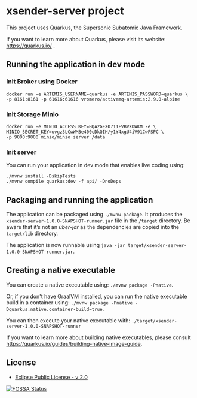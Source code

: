 # xsender-server project

This project uses Quarkus, the Supersonic Subatomic Java Framework.

If you want to learn more about Quarkus, please visit its website: https://quarkus.io/ .

## Running the application in dev mode

### Init Broker using Docker

```
docker run -e ARTEMIS_USERNAME=quarkus -e ARTEMIS_PASSWORD=quarkus \
-p 8161:8161 -p 61616:61616 vromero/activemq-artemis:2.9.0-alpine
```

### Init Storage Minio
```
docker run -e MINIO_ACCESS_KEY=BQA2GEXO711FVBVXDWKM -e \
MINIO_SECRET_KEY=uvgz3LCwWM3e400cDkQIH/y1Y4xgU4iV91CwFSPC \
-p 9000:9000 minio/minio server /data
```

### Init server
You can run your application in dev mode that enables live coding using:

```shell script
./mvnw install -DskipTests
./mvnw compile quarkus:dev -f api/ -DnoDeps
```

## Packaging and running the application

The application can be packaged using `./mvnw package`.
It produces the `xsender-server-1.0.0-SNAPSHOT-runner.jar` file in the `/target` directory.
Be aware that it’s not an _über-jar_ as the dependencies are copied into the `target/lib` directory.

The application is now runnable using `java -jar target/xsender-server-1.0.0-SNAPSHOT-runner.jar`.

## Creating a native executable

You can create a native executable using: `./mvnw package -Pnative`.

Or, if you don't have GraalVM installed, you can run the native executable build in a container using: `./mvnw package -Pnative -Dquarkus.native.container-build=true`.

You can then execute your native executable with: `./target/xsender-server-1.0.0-SNAPSHOT-runner`

If you want to learn more about building native executables, please consult https://quarkus.io/guides/building-native-image-guide.

## License

- [Eclipse Public License - v 2.0](./LICENSE)

[![FOSSA Status](https://app.fossa.io/api/projects/git%2Bgithub.com%2Fproject-openubl%2Fxsender-server.svg?type=large)](https://app.fossa.io/projects/git%2Bgithub.com%2Fproject-openubl%2Fxsender-server?ref=badge_large)
